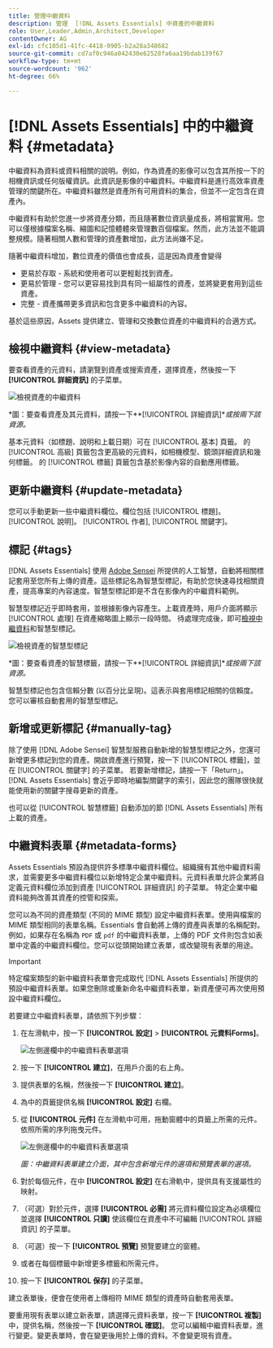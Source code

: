 ```yaml
---
title: 管理中繼資料
description: 管理  [!DNL Assets Essentials] 中資產的中繼資料
role: User,Leader,Admin,Architect,Developer
contentOwner: AG
exl-id: cfc105d1-41fc-4418-9905-b2a28a348682
source-git-commit: cd7af0c946a042430e62528fa6aa19bdab139f67
workflow-type: tm+mt
source-wordcount: '962'
ht-degree: 66%

---
```


# [!DNL Assets Essentials] 中的中繼資料 {#metadata}

中繼資料為資料或資料相關的說明。例如，作為資產的影像可以包含其所按一下的相機資訊或任何版權資訊。此資訊是影像的中繼資料。中繼資料是進行高效率資產管理的關鍵所在。中繼資料雖然是資產所有可用資料的集合，但並不一定包含在資產內。

中繼資料有助於您進一步將資產分類，而且隨著數位資訊量成長，將相當實用。您可以僅根據檔案名稱、縮圖和記憶體體來管理數百個檔案。然而，此方法並不能調整規模。隨著相關人數和管理的資產數增加，此方法尚嫌不足。

隨著中繼資料增加，數位資產的價值也會成長，這是因為資產會變得

* 更易於存取 - 系統和使用者可以更輕鬆找到資產。
* 更易於管理 - 您可以更容易找到具有同一組屬性的資產，並將變更套用到這些資產。
* 完整 - 資產攜帶更多資訊和包含更多中繼資料的內容。

基於這些原因，Assets 提供建立、管理和交換數位資產的中繼資料的合適方式。

## 檢視中繼資料 {#view-metadata}

要查看資產的元資料，請瀏覽到資產或搜索資產，選擇資產，然後按一下 **[!UICONTROL 詳細資訊]** 的子菜單。

![檢視資產的中繼資料](assets/metadata-view1.png)

*圖：要查看資產及其元資料，請按一下&#x200B;**[!UICONTROL 詳細資訊]**或按兩下該資源。*

基本元資料（如標題、說明和上載日期）可在 [!UICONTROL 基本] 頁籤。 的 [!UICONTROL 高級] 頁籤包含更高級的元資料，如相機模型、鏡頭詳細資訊和幾何標籤。 的 [!UICONTROL 標籤] 頁籤包含基於影像內容的自動應用標籤。

## 更新中繼資料 {#update-metadata}

您可以手動更新一些中繼資料欄位。欄位包括 [!UICONTROL 標題]。 [!UICONTROL 說明]。 [!UICONTROL 作者], [!UICONTROL 關鍵字]。

## 標記 {#tags}

[!DNL Assets Essentials] 使用 [Adobe Sensei](https://www.adobe.com/tw/sensei.html) 所提供的人工智慧，自動將相關標記套用至您所有上傳的資產。這些標記名為智慧型標記，有助於您快速尋找相關資產，提高專案的內容速度。智慧型標記即是不含在影像內的中繼資料範例。

智慧型標記近乎即時套用，並根據影像內容產生。上載資產時，用戶介面將顯示 [!UICONTROL 處理] 在資產縮略圖上顯示一段時間。 待處理完成後，即可[檢視中繼資料](#view-metadata)和智慧型標記。

![檢視資產的智慧型標記](assets/metadata-view-tags.png)

*圖：要查看資產的智慧標籤，請按一下&#x200B;**[!UICONTROL 詳細資訊]**或按兩下該資源。*

智慧型標記也包含信賴分數 (以百分比呈現)。這表示與套用標記相關的信賴度。您可以審核自動套用的智慧型標記。

## 新增或更新標記 {#manually-tag}

除了使用 [!DNL Adobe Sensei] 智慧型服務自動新增的智慧型標記之外，您還可新增更多標記到您的資產。開啟資產進行預覽，按一下 [!UICONTROL 標籤]，並在 [!UICONTROL 關鍵字] 的子菜單。 若要新增標記，請按一下「Return」。[!DNL Assets Essentials] 會近乎即時地編製關鍵字的索引，因此您的團隊很快就能使用新的關鍵字搜尋更新的資產。

也可以從 [!UICONTROL 智慧標籤] 自動添加的節 [!DNL Assets Essentials] 所有上載的資產。

## 中繼資料表單 {#metadata-forms}

Assets Essentials 預設為提供許多標準中繼資料欄位。組織擁有其他中繼資料需求，並需要更多中繼資料欄位以新增特定企業中繼資料。元資料表單允許企業將自定義元資料欄位添加到資產 [!UICONTROL 詳細資訊] 的子菜單。 特定企業中繼資料能夠改善其資產的控管和探索。

您可以為不同的資產類型 (不同的 MIME 類型) 設定中繼資料表單。使用與檔案的 MIME 類型相同的表單名稱。Essentials 會自動將上傳的資產與表單的名稱配對。例如，如果存在名稱為 `PDF` 或 `pdf` 的中繼資料表單，上傳的 PDF 文件則包含如表單中定義的中繼資料欄位。您可以從頭開始建立表單，或改變現有表單的用途。

>[!IMPORTANT]
>
>特定檔案類型的新中繼資料表單會完成取代 [!DNL Assets Essentials] 所提供的預設中繼資料表單。如果您刪除或重新命名中繼資料表單，新資產便可再次使用預設中繼資料欄位。

若要建立中繼資料表單，請依照下列步驟：

1. 在左滑軌中，按一下 **[!UICONTROL 設定]** > **[!UICONTROL 元資料Forms]**。

   ![左側邊欄中的中繼資料表單選項](assets/metadata-forms-sidebar.png)

1. 按一下 **[!UICONTROL 建立]**，在用戶介面的右上角。
1. 提供表單的名稱，然後按一下 **[!UICONTROL 建立]**。
1. 為中的頁籤提供名稱 **[!UICONTROL 設定]** 右欄。
1. 從 **[!UICONTROL 元件]** 在左滑軌中可用，拖動窗體中的頁籤上所需的元件。 依照所需的序列拖曳元件。

   ![左側邊欄中的中繼資料表單選項](assets/metadata-form-new.png)

   *圖：中繼資料表單建立介面，其中包含新增元件的選項和預覽表單的選項。*

1. 對於每個元件，在中 **[!UICONTROL 設定]** 在右滑軌中，提供具有支援屬性的映射。
1. （可選）對於元件，選擇 **[!UICONTROL 必需]** 將元資料欄位設定為必填欄位並選擇 **[!UICONTROL 只讀]** 使該欄位在資產中不可編輯 [!UICONTROL 詳細資訊] 的子菜單。
1. （可選）按一下 **[!UICONTROL 預覽]** 預覽要建立的窗體。
1. 或者在每個標籤中新增更多標籤和所需元件。
1. 按一下 **[!UICONTROL 保存]** 的子菜單。

建立表單後，便會在使用者上傳相符 MIME 類型的資產時自動套用表單。

要重用現有表單以建立新表單，請選擇元資料表單，按一下 **[!UICONTROL 複製]** 中，提供名稱，然後按一下 **[!UICONTROL 確認]**。 您可以編輯中繼資料表單，進行變更。變更表單時，會在變更後用於上傳的資料。不會變更現有資產。

<!-- TBD: Cannot create a form using the second option. Documenting only the first option for now.
To reuse an existing form to create a new form, do one of these:

* Select a metadata form and click **[!UICONTROL Copy]** from the toolbar, provide a name, and click **[!UICONTROL Confirm]**.

* Click **[!UICONTROL Create]**, select **[!UICONTROL Use existing form structure as template]** option, and select an existing form. 
-->

<!-- TBD: Queries for PM and engg.

Can we edit the existing metadata in any form?

How to moderate smart tags?

Allow or deny list for smart tags?

What about Tags displayed just above Smart Tags in the UI?

Is there a detailed metadata tab. Where do the other details of an asset go?

How can one search based strictly on the metadata. Similar to AEM Assets GQL queries.
-->

<!-- TBD: Link to related articles if any.

>[!MORELIKETHIS]
>
>* [Search assets](search.md).
-->
